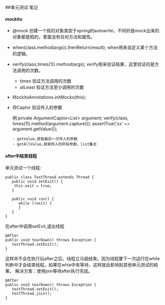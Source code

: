 ##单元测试 笔记


#### mockito
- @mock  创建一个假的对象类型于spring的autowrite，不同的是mock出来的对象都是假的，里面没有任何方法和属性。
- when(class.method(args)).thenReturn(result); when用来自定义某个方法的逻辑。
- verify(class,times(1)).method(args); verify用来验证结果，这里验证的是方法调用的次数。
  
  * times 验证方法调用的次数
  * atLeast 验证方法至少调用的次数
- MockitoAnnotations.initMocks(this);
- @Captor 验证传入的参数
     
  例:private ArgumentCaptor<List<beanName>> argument;
  verify(class, times(1)).method(argument.capture());
   assertTrue('xx' == argument.getValue());
   
      - getValue,获取最后一次传入的参数
      - getAllValue,获取传入的所有参数，list集合  

#### after中结束线程

单元测试一个线程:
```
public class TestThread extends Thread {
   public void setExit() {
	this.exit = true;
   }

   public void run() {
      while (!exit) {
      }
   }
}
```
在after中调用setExit,退出线程
```
@After
public void tearDown() throws Exception {
   testThread.setExit();
}
```
这样并不会在执行玩after之后，线程立马就结束。因为线程要下一次运行在while判断中才会结束线程。如果在whie中有等待，这样就会影响到其他单元测试的结果。
解决方案：使用join等待after执行完成。
```
@After
public void tearDown() throws Exception {
   testThread.setExit();
   testThread.join();
}
```